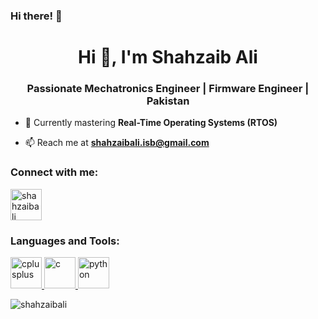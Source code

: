 ### Hi there! 👋
<h1 align="center">Hi 👋, I'm Shahzaib Ali</h1>
<h3 align="center">Passionate Mechatronics Engineer | Firmware Engineer | Pakistan</h3>

- 🌱 Currently mastering **Real-Time Operating Systems (RTOS)**

- 📫 Reach me at **shahzaibali.isb@gmail.com**

<h3 align="left">Connect with me:</h3>
<p align="left">
<a href="https://www.linkedin.com/in/shahzaibalinust/" target="blank"><img align="center" src="https://raw.githubusercontent.com/rahuldkjain/github-profile-readme-generator/master/src/images/icons/Social/linked-in-alt.svg" alt="shahzaibali" height="50" width="50" /></a>
</p>

<h3 align="left">Languages and Tools:</h3>
<p align="left">
  <!-- Updated tools section with relevant languages -->
  <a href="#" target="_blank" rel="noreferrer"> <img src="https://img.icons8.com/color/48/000000/c-plus-plus-logo.png" alt="cplusplus" width="50" height="50"/> </a>
  <a href="#" target="_blank" rel="noreferrer"> <img src="https://img.icons8.com/color/48/000000/c-programming.png" alt="c" width="50" height="50"/> </a>
  <a href="#" target="_blank" rel="noreferrer"> <img src="https://img.icons8.com/color/48/000000/python.png" alt="python" width="50" height="50"/> </a>
  <!-- Add more relevant tools as needed -->
</p>

<p><img align="center" src=https://github-readme-stats.vercel.app/api/top-langs?username=alibasti97&show_icons=true&locale=en&layout=compact](https://camo.githubusercontent.com alt="shahzaibali" /></p>
